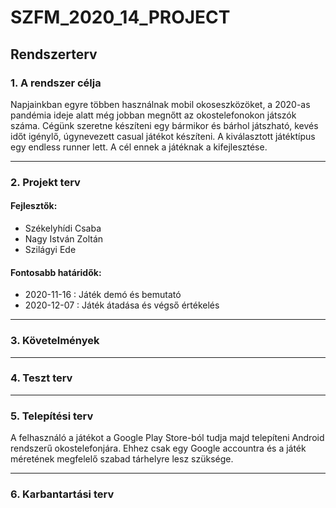 # SZFM\_2020\_14\_PROJECT

## Rendszerterv

### 1. A rendszer célja

Napjainkban egyre többen használnak mobil okoseszközöket, a 2020-as pandémia ideje alatt még jobban megnőtt az okostelefonokon játszók száma. Cégünk szeretne készíteni egy bármikor és bárhol játszható, kevés időt igénylő, úgynevezett casual játékot készíteni. A kiválasztott játéktípus egy endless runner lett. A cél ennek a játéknak a kifejlesztése.

---
### 2. Projekt terv

#### Fejlesztők:
* Székelyhídi Csaba
* Nagy István Zoltán
* Szilágyi Ede

#### Fontosabb határidők:
* 2020-11-16 : Játék demó és bemutató
* 2020-12-07 : Játék átadása és végső értékelés

---
### 3. Követelmények

---
### 4. Teszt terv

---
### 5. Telepítési terv

A felhasználó a játékot a Google Play Store-ból tudja majd telepíteni Android rendszerű okostelefonjára. Ehhez csak egy Google accountra és a játék méretének megfelelő szabad tárhelyre lesz szüksége.

---
### 6. Karbantartási terv

